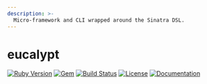 ```yaml
---
description: >-
  Micro-framework and CLI wrapped around the Sinatra DSL.
---
```


# eucalypt

[![Ruby Version](https://img.shields.io/badge/ruby-~>%202.5-red.svg)](https://github.com/eonu/eucalypt/blob/0c509a4e22fd97ec52b6f638af21de783f3aafc8/eucalypt.gemspec#L19) [![Gem](https://img.shields.io/gem/v/eucalypt.svg)](https://rubygems.org/gems/eucalypt) [![Build Status](https://travis-ci.org/eucalypt-framework/eucalypt.svg?branch=master)](https://travis-ci.org/eucalypt-framework/eucalypt) [![License](https://img.shields.io/github/license/eucalypt-framework/eucalypt.svg)](https://github.com/eucalypt-framework/eucalypt/blob/master/LICENSE) [![Documentation](https://img.shields.io/badge/docs-gitbook-blue.svg)](https://eucalypt.gitbook.io/eucalypt)

